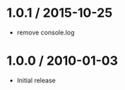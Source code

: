 
1.0.1 / 2015-10-25
==================

  * remove console.log

1.0.0 / 2010-01-03
==================

  * Initial release
